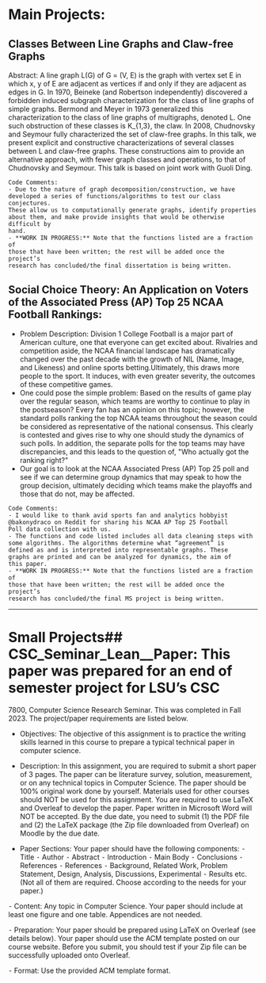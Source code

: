 # Main Projects:

## Classes Between Line Graphs and Claw-free Graphs

Abstract: A line graph L(G) of G = (V, E) is the graph with vertex set E in which x, y
of E are adjacent as vertices if and only if they are adjacent as edges in
G. In 1970, Beineke (and Robertson independently) discovered a
forbidden induced subgraph characterization for the class of line graphs
of simple graphs. Bermond and Meyer in 1973 generalized this
characterization to the class of line graphs of multigraphs, denoted L. One
such obstruction of these classes is K_{1,3}, the claw. In 2008,
Chudnovsky and Seymour fully characterized the set of claw-free graphs.
In this talk, we present explicit and constructive characterizations of
several classes between L and claw-free graphs. These constructions aim
to provide an alternative approach, with fewer graph classes and
operations, to that of Chudnovsky and Seymour. This talk is based on
joint work with Guoli Ding.

```
Code Comments:
- Due to the nature of graph decomposition/construction, we have
developed a series of functions/algorithms to test our class conjectures.
These allow us to computationally generate graphs, identify properties
about them, and make provide insights that would be otherwise difficult by
hand.
- **WORK IN PROGRESS:** Note that the functions listed are a fraction of
those that have been written; the rest will be added once the project’s
research has concluded/the final dissertation is being written.
```

## Social Choice Theory: An Application on Voters of the Associated Press (AP) Top 25 NCAA Football Rankings:
- Problem Description: Division 1 College Football is a major part of American culture, one
that everyone can get excited about. Rivalries and competition
aside, the NCAA financial landscape has dramatically changed
over the past decade with the growth of NIL (Name, Image, and
Likeness) and online sports betting.Ultimately, this draws more
people to the sport. It induces, with even greater severity, the
outcomes of these competitive games.
- One could pose the simple problem: Based on the results of game
play over the regular season, which teams are worthy to continue to
play in the postseason? Every fan has an opinion on this topic;
however, the standard polls ranking the top NCAA teams
throughout the season could be considered as representative of the
national consensus. This clearly is contested and gives rise to why
one should study the dynamics of such polls. In addition, the
separate polls for the top teams may have discrepancies, and this
leads to the question of, "Who actually got the ranking right?"
- Our goal is to look at the NCAA Associated Press (AP) Top 25 poll
and see if we can determine group dynamics that may speak to
how the group decision, ultimately deciding which teams make the
playoffs and those that do not, may be affected.

```
Code Comments:
- I would like to thank avid sports fan and analytics hobbyist
@bakonydraco on Reddit for sharing his NCAA AP Top 25 Football
Poll data collection with us.
- The functions and code listed includes all data cleaning steps with
some algorithms. The algorithms determine what “agreement” is
defined as and is interpreted into representable graphs. These
graphs are printed and can be analyzed for dynamics, the aim of
this paper.
- **WORK IN PROGRESS:** Note that the functions listed are a fraction of
those that have been written; the rest will be added once the project’s
research has concluded/the final MS project is being written.
```

---

# Small Projects## CSC_Seminar_Lean__Paper: This paper was prepared for an end of semester project for LSU’s CSC
7800, Computer Science Research Seminar. This was completed in Fall 2023. The project/paper requirements are listed below.

- Objectives: The objective of this assignment is to practice the writing skills
learned in this course to prepare a typical technical paper in
computer science.

- Description: In this assignment, you are required to submit a short paper of 3
pages. The paper can be literature survey, solution, measurement,
or on any technical topics in Computer Science. The paper should
be 100% original work done by yourself. Materials used for other
courses should NOT be used for this assignment. You are required
to use LaTeX and Overleaf to develop the paper. Paper written in
Microsoft Word will NOT be accepted. By the due date, you need
to submit (1) the PDF file and (2) the LaTeX package (the Zip file
downloaded from Overleaf) on Moodle by the due date.

- Paper Sections: Your paper should have the following components:
⁃ Title
⁃ Author
⁃ Abstract
⁃ Introduction
⁃ Main Body
⁃ Conclusions
⁃ References
⁃ References
⁃ Background, Related Work, Problem Statement, Design, Analysis,
Discussions, Experimental
⁃ Results etc. (Not all of them are required. Choose according to the
needs for your paper.)

⁃ Content: Any topic in Computer Science. Your paper should include at least
one figure and one table. Appendices are not needed.

⁃ Preparation: Your paper should be prepared using LaTeX on Overleaf (see
details below). Your paper should use the ACM template posted on
our course website. Before you submit, you should test if your Zip
file can be successfully uploaded onto Overleaf.

⁃ Format: Use the provided ACM template format.